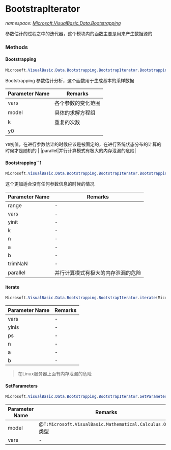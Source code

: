 ﻿# BootstrapIterator
_namespace: [Microsoft.VisualBasic.Data.Bootstrapping](./index.md)_

参数估计的过程之中的迭代器，这个模块内的函数主要是用来产生数据源的



### Methods

#### Bootstrapping
```csharp
Microsoft.VisualBasic.Data.Bootstrapping.BootstrapIterator.Bootstrapping(System.Type,System.Collections.Generic.IEnumerable{Microsoft.VisualBasic.ComponentModel.DataSourceModel.NamedValue{Microsoft.VisualBasic.Mathematical.INextRandomNumber}},System.Collections.Generic.IEnumerable{Microsoft.VisualBasic.ComponentModel.DataSourceModel.NamedValue{Microsoft.VisualBasic.Mathematical.INextRandomNumber}},System.Int64,System.Int32,System.Double,System.Double,System.Boolean,System.Boolean,System.Boolean)
```
Bootstrapping 参数估计分析，这个函数用于生成基本的采样数据

|Parameter Name|Remarks|
|--------------|-------|
|vars|各个参数的变化范围|
|model|具体的求解方程组|
|k|重复的次数|
|y0|
 ``Y0``初值，在进行参数估计的时候应该是被固定的，在进行系统状态分布的计算的时候才是随机的
 |
|parallel|并行计算模式有极大的内存泄漏的危险|


#### Bootstrapping``1
```csharp
Microsoft.VisualBasic.Data.Bootstrapping.BootstrapIterator.Bootstrapping``1(Microsoft.VisualBasic.Mathematical.PreciseRandom,System.Collections.Generic.IEnumerable{System.String},System.Collections.Generic.IEnumerable{System.String},System.Int64,System.Int32,System.Double,System.Double,System.Boolean,System.Boolean)
```
这个更加适合没有任何参数信息的时候的情况

|Parameter Name|Remarks|
|--------------|-------|
|range|-|
|vars|-|
|yinit|-|
|k|-|
|n|-|
|a|-|
|b|-|
|trimNaN|-|
|parallel|并行计算模式有极大的内存泄漏的危险|


#### iterate
```csharp
Microsoft.VisualBasic.Data.Bootstrapping.BootstrapIterator.iterate(Microsoft.VisualBasic.ComponentModel.DataSourceModel.NamedValue{Microsoft.VisualBasic.Mathematical.INextRandomNumber}[],System.Type,Microsoft.VisualBasic.ComponentModel.DataSourceModel.NamedValue{Microsoft.VisualBasic.Mathematical.INextRandomNumber}[],System.Collections.Generic.Dictionary{System.String,System.Action{System.Object,System.Double}},System.Int32,System.Double,System.Double)
```


|Parameter Name|Remarks|
|--------------|-------|
|vars|-|
|yinis|-|
|ps|-|
|n|-|
|a|-|
|b|-|

> 在Linux服务器上面有内存泄漏的危险

#### SetParameters
```csharp
Microsoft.VisualBasic.Data.Bootstrapping.BootstrapIterator.SetParameters(System.Collections.Generic.IEnumerable{System.String},System.Type)
```


|Parameter Name|Remarks|
|--------------|-------|
|model|@``T:Microsoft.VisualBasic.Mathematical.Calculus.ODEs``类型|
|vars|-|



